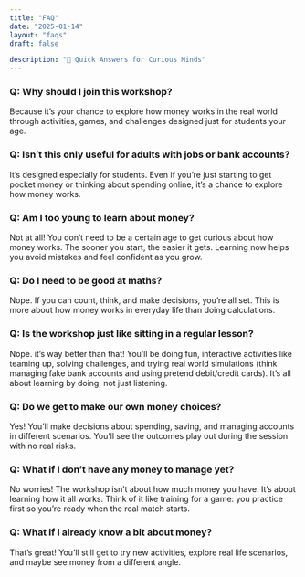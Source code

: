 ```yaml
---
title: "FAQ"
date: "2025-01-14"
layout: "faqs"
draft: false

description: "💬 Quick Answers for Curious Minds"
---
```


### Q: Why should I join this workshop?

Because it’s your chance to explore how money works in the real world through activities, games, and challenges designed just for students your age.


### Q: Isn’t this only useful for adults with jobs or bank accounts?

It’s designed especially for students. Even if you’re just starting to get pocket money or thinking about spending online, it’s a chance to explore how money works.

### Q: Am I too young to learn about money?

Not at all! You don’t need to be a certain age to get curious about how money works. The sooner you start, the easier it gets. Learning now helps you avoid mistakes and feel confident as you grow.

### Q: Do I need to be good at maths?

Nope. If you can count, think, and make decisions, you’re all set. This is more about how money works in everyday life than doing calculations.

### Q: Is the workshop just like sitting in a regular lesson?

Nope. it’s way better than that! You’ll be doing fun, interactive activities like teaming up, solving challenges, and trying real world simulations (think managing fake bank accounts and using pretend debit/credit cards). It’s all about learning by doing, not just listening.

### Q: Do we get to make our own money choices?

Yes! You’ll make decisions about spending, saving, and managing accounts in different scenarios. You’ll see the outcomes play out during the session with no real risks.

### Q: What if I don’t have any money to manage yet?

No worries! The workshop isn’t about how much money you have. It’s about learning how it all works. Think of it like training for a game: you practice first so you’re ready when the real match starts.

### Q: What if I already know a bit about money?

That’s great! You’ll still get to try new activities, explore real life scenarios, and maybe see money from a different angle.